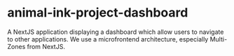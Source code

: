# animal-ink-project-dashboard
A NextJS application displaying a dashboard which allow users to navigate to other applications. We use a microfrontend architecture, especially Multi-Zones from NextJS.
